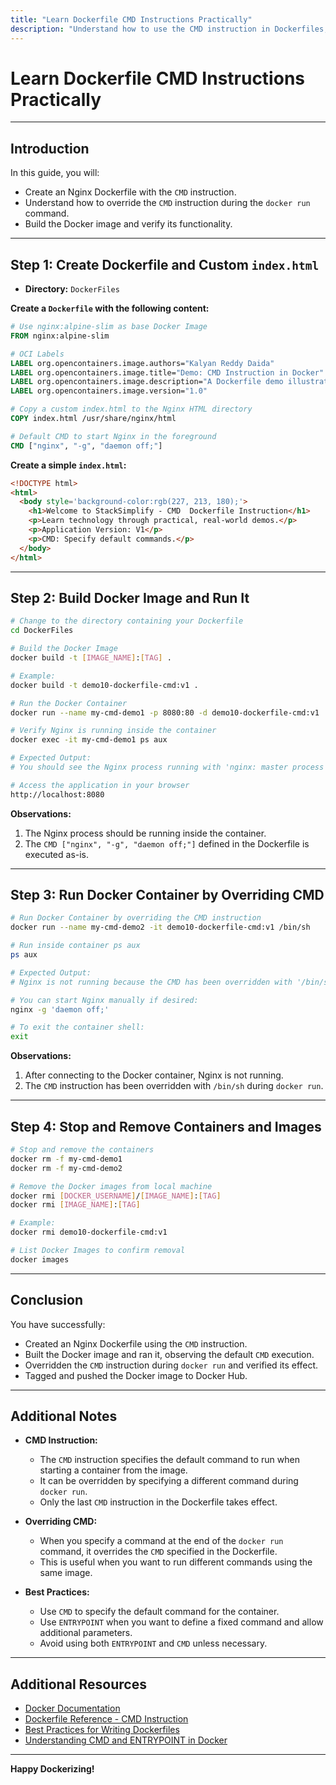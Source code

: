 ```yaml
---
title: "Learn Dockerfile CMD Instructions Practically"
description: "Understand how to use the CMD instruction in Dockerfiles, and how to override CMD during the 'docker run' command."
---
```


# Learn Dockerfile CMD Instructions Practically

---

## Introduction

In this guide, you will:

- Create an Nginx Dockerfile with the `CMD` instruction.
- Understand how to override the `CMD` instruction during the `docker run` command.
- Build the Docker image and verify its functionality.

---

## Step 1: Create Dockerfile and Custom `index.html`

- **Directory:** `DockerFiles`

**Create a `Dockerfile` with the following content:**

```dockerfile
# Use nginx:alpine-slim as base Docker Image
FROM nginx:alpine-slim

# OCI Labels
LABEL org.opencontainers.image.authors="Kalyan Reddy Daida"
LABEL org.opencontainers.image.title="Demo: CMD Instruction in Docker"
LABEL org.opencontainers.image.description="A Dockerfile demo illustrating the use of the CMD instruction"
LABEL org.opencontainers.image.version="1.0"

# Copy a custom index.html to the Nginx HTML directory
COPY index.html /usr/share/nginx/html

# Default CMD to start Nginx in the foreground
CMD ["nginx", "-g", "daemon off;"]
```

**Create a simple `index.html`:**

```html
<!DOCTYPE html> 
<html> 
  <body style='background-color:rgb(227, 213, 180);'> 
    <h1>Welcome to StackSimplify - CMD  Dockerfile Instruction</h1> 
    <p>Learn technology through practical, real-world demos.</p> 
    <p>Application Version: V1</p>     
    <p>CMD: Specify default commands.</p>     
  </body>
</html>
```

---

## Step 2: Build Docker Image and Run It

```bash
# Change to the directory containing your Dockerfile
cd DockerFiles

# Build the Docker Image
docker build -t [IMAGE_NAME]:[TAG] .

# Example:
docker build -t demo10-dockerfile-cmd:v1 .

# Run the Docker Container
docker run --name my-cmd-demo1 -p 8080:80 -d demo10-dockerfile-cmd:v1

# Verify Nginx is running inside the container
docker exec -it my-cmd-demo1 ps aux

# Expected Output:
# You should see the Nginx process running with 'nginx: master process nginx -g daemon off;'

# Access the application in your browser
http://localhost:8080
```

**Observations:**

1. The Nginx process should be running inside the container.
2. The `CMD ["nginx", "-g", "daemon off;"]` defined in the Dockerfile is executed as-is.

---

## Step 3: Run Docker Container by Overriding CMD

```bash
# Run Docker Container by overriding the CMD instruction
docker run --name my-cmd-demo2 -it demo10-dockerfile-cmd:v1 /bin/sh

# Run inside container ps aux
ps aux

# Expected Output:
# Nginx is not running because the CMD has been overridden with '/bin/sh'

# You can start Nginx manually if desired:
nginx -g 'daemon off;'

# To exit the container shell:
exit
```

**Observations:**

1. After connecting to the Docker container, Nginx is not running.
2. The `CMD` instruction has been overridden with `/bin/sh` during `docker run`.

---

## Step 4: Stop and Remove Containers and Images

```bash
# Stop and remove the containers
docker rm -f my-cmd-demo1
docker rm -f my-cmd-demo2

# Remove the Docker images from local machine
docker rmi [DOCKER_USERNAME]/[IMAGE_NAME]:[TAG]
docker rmi [IMAGE_NAME]:[TAG]

# Example:
docker rmi demo10-dockerfile-cmd:v1

# List Docker Images to confirm removal
docker images
```

---

## Conclusion

You have successfully:

- Created an Nginx Dockerfile using the `CMD` instruction.
- Built the Docker image and ran it, observing the default `CMD` execution.
- Overridden the `CMD` instruction during `docker run` and verified its effect.
- Tagged and pushed the Docker image to Docker Hub.

---

## Additional Notes

- **CMD Instruction:**

  - The `CMD` instruction specifies the default command to run when starting a container from the image.
  - It can be overridden by specifying a different command during `docker run`.
  - Only the last `CMD` instruction in the Dockerfile takes effect.

- **Overriding CMD:**

  - When you specify a command at the end of the `docker run` command, it overrides the `CMD` specified in the Dockerfile.
  - This is useful when you want to run different commands using the same image.

- **Best Practices:**

  - Use `CMD` to specify the default command for the container.
  - Use `ENTRYPOINT` when you want to define a fixed command and allow additional parameters.
  - Avoid using both `ENTRYPOINT` and `CMD` unless necessary.

---

## Additional Resources

- [Docker Documentation](https://docs.docker.com/)
- [Dockerfile Reference - CMD Instruction](https://docs.docker.com/engine/reference/builder/#cmd)
- [Best Practices for Writing Dockerfiles](https://docs.docker.com/develop/develop-images/dockerfile_best-practices/)
- [Understanding CMD and ENTRYPOINT in Docker](https://docs.docker.com/engine/reference/builder/#understand-how-cmd-and-entrypoint-interact)

---

**Happy Dockerizing!**